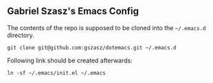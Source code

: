 Gabriel Szasz's Emacs Config
----------------------------

The contents of the repo is supposed to be cloned into the `~/.emacs.d`
directory.


```
git clone git@github.com:gszasz/dotemacs.git ~/.emacs.d
```

Following link should be created afterwards:

```
ln -sf ~/.emacs/init.el ~/.emacs
```
